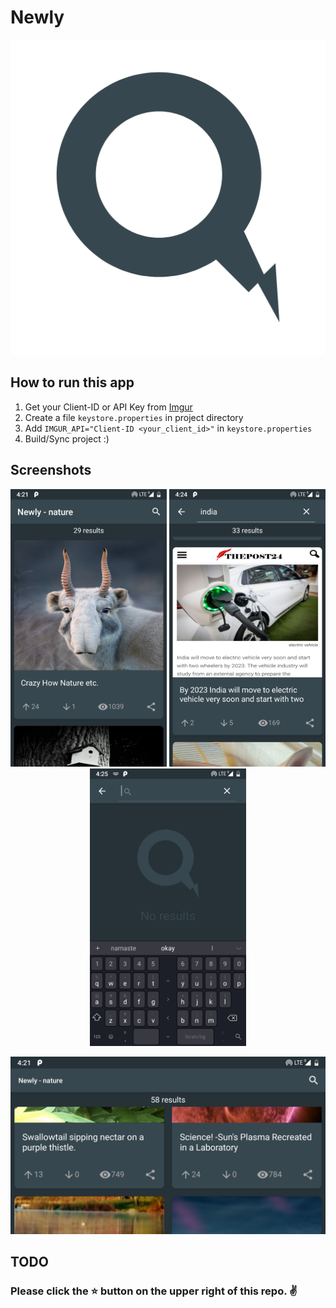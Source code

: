 # Newly

<p align="center"> 
<img src="https://raw.githubusercontent.com/pramodbharti/Newly/master/images/app_icon.png">
</p>

## How to run this app
1. Get your Client-ID or API Key from [Imgur](https://api.imgur.com/)
2. Create a file `keystore.properties` in project directory
3. Add `IMGUR_API="Client-ID <your_client_id>"` in `keystore.properties`
4. Build/Sync project :)

## Screenshots

<p align="center"> 
<img src="https://raw.githubusercontent.com/pramodbharti/Newly/master/images/nature.png" width="250">
<img src="https://raw.githubusercontent.com/pramodbharti/Newly/master/images/india.png" width="250">
<img src="https://raw.githubusercontent.com/pramodbharti/Newly/master/images/blank.png" width="250">
</p>

<p align="center"> 
<img src="https://raw.githubusercontent.com/pramodbharti/Newly/master/images/landscape.png">
</p>

## TODO

### Please click the :star: button on the upper right of this repo. :v:


